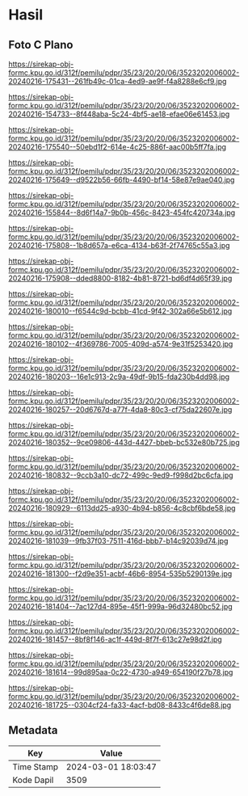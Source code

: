 # Hasil

## Foto C Plano

https://sirekap-obj-formc.kpu.go.id/312f/pemilu/pdpr/35/23/20/20/06/3523202006002-20240216-175431--261fb49c-01ca-4ed9-ae9f-f4a8288e6cf9.jpg

https://sirekap-obj-formc.kpu.go.id/312f/pemilu/pdpr/35/23/20/20/06/3523202006002-20240216-154733--8f448aba-5c24-4bf5-ae18-efae06e61453.jpg

https://sirekap-obj-formc.kpu.go.id/312f/pemilu/pdpr/35/23/20/20/06/3523202006002-20240216-175540--50ebd1f2-614e-4c25-886f-aac00b5ff7fa.jpg

https://sirekap-obj-formc.kpu.go.id/312f/pemilu/pdpr/35/23/20/20/06/3523202006002-20240216-175649--d9522b56-66fb-4490-bf14-58e87e9ae040.jpg

https://sirekap-obj-formc.kpu.go.id/312f/pemilu/pdpr/35/23/20/20/06/3523202006002-20240216-155844--8d6f14a7-9b0b-456c-8423-454fc420734a.jpg

https://sirekap-obj-formc.kpu.go.id/312f/pemilu/pdpr/35/23/20/20/06/3523202006002-20240216-175808--1b8d657a-e6ca-4134-b63f-2f74765c55a3.jpg

https://sirekap-obj-formc.kpu.go.id/312f/pemilu/pdpr/35/23/20/20/06/3523202006002-20240216-175908--dded8800-8182-4b81-8721-bd6df4d65f39.jpg

https://sirekap-obj-formc.kpu.go.id/312f/pemilu/pdpr/35/23/20/20/06/3523202006002-20240216-180010--f6544c9d-bcbb-41cd-9f42-302a66e5b612.jpg

https://sirekap-obj-formc.kpu.go.id/312f/pemilu/pdpr/35/23/20/20/06/3523202006002-20240216-180102--4f369786-7005-409d-a574-9e31f5253420.jpg

https://sirekap-obj-formc.kpu.go.id/312f/pemilu/pdpr/35/23/20/20/06/3523202006002-20240216-180203--16e1c913-2c9a-49df-9b15-fda230b4dd98.jpg

https://sirekap-obj-formc.kpu.go.id/312f/pemilu/pdpr/35/23/20/20/06/3523202006002-20240216-180257--20d6767d-a77f-4da8-80c3-cf75da22607e.jpg

https://sirekap-obj-formc.kpu.go.id/312f/pemilu/pdpr/35/23/20/20/06/3523202006002-20240216-180352--9ce09806-443d-4427-bbeb-bc532e80b725.jpg

https://sirekap-obj-formc.kpu.go.id/312f/pemilu/pdpr/35/23/20/20/06/3523202006002-20240216-180832--9ccb3a10-dc72-499c-9ed9-f998d2bc6cfa.jpg

https://sirekap-obj-formc.kpu.go.id/312f/pemilu/pdpr/35/23/20/20/06/3523202006002-20240216-180929--6113dd25-a930-4b94-b856-4c8cbf6bde58.jpg

https://sirekap-obj-formc.kpu.go.id/312f/pemilu/pdpr/35/23/20/20/06/3523202006002-20240216-181039--9fb37f03-7511-416d-bbb7-b14c92039d74.jpg

https://sirekap-obj-formc.kpu.go.id/312f/pemilu/pdpr/35/23/20/20/06/3523202006002-20240216-181300--f2d9e351-acbf-46b6-8954-535b5290139e.jpg

https://sirekap-obj-formc.kpu.go.id/312f/pemilu/pdpr/35/23/20/20/06/3523202006002-20240216-181404--7ac127d4-895e-45f1-999a-96d32480bc52.jpg

https://sirekap-obj-formc.kpu.go.id/312f/pemilu/pdpr/35/23/20/20/06/3523202006002-20240216-181457--8bf8f146-ac1f-449d-8f7f-613c27e98d2f.jpg

https://sirekap-obj-formc.kpu.go.id/312f/pemilu/pdpr/35/23/20/20/06/3523202006002-20240216-181614--99d895aa-0c22-4730-a949-654190f27b78.jpg

https://sirekap-obj-formc.kpu.go.id/312f/pemilu/pdpr/35/23/20/20/06/3523202006002-20240216-181725--0304cf24-fa33-4acf-bd08-8433c4f6de88.jpg


## Metadata

| Key        | Value               |
| ---------- | ------------------- |
| Time Stamp | 2024-03-01 18:03:47 |
| Kode Dapil | 3509                |



